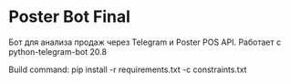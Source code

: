 # Poster Bot Final

Бот для анализа продаж через Telegram и Poster POS API.
Работает с python-telegram-bot 20.8

Build command:
  pip install -r requirements.txt -c constraints.txt